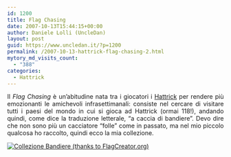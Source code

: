 ```yaml
---
id: 1200
title: Flag Chasing
date: 2007-10-13T15:44:15+00:00
author: Daniele Lolli (UncleDan)
layout: post
guid: https://www.uncledan.it/?p=1200
permalink: /2007-10-13-hattrick-flag-chasing-2.html
mytory_md_visits_count:
  - "388"
categories:
  - Hattrick
---
```

<p style="text-align: justify;">
  Il <em>Flag Chasing</em> è un&#8217;abitudine nata tra i giocatori i <a title="Hattrick" href="http://www.hattrick.org/Common/default.asp">Hattrick</a> per rendere più emozionanti le amichevoli infrasettimanali: consiste nel cercare di visitare tutti i paesi del mondo in cui si gioca ad Hattrick (ormai 118!), andando quindi, come dice la traduzione letterale, &#8220;a caccia di bandiere&#8221;. Devo dire che non sono più un cacciatore &#8220;folle&#8221; come in passato, ma nel mio piccolo qualcosa ho raccolto, quindi ecco la mia collezione.
</p>

<a title="Collezione Bandiere (thanks to FlagCreator.org)" href="http://www.flagcreator.org/" target="_blank"><img class="aligncenter" title="Collezione Bandiere (thanks to FlagCreator.org)" src="http://www.flagcreator.org/visited/551559.png" alt="Collezione Bandiere (thanks to FlagCreator.org)" /></a>